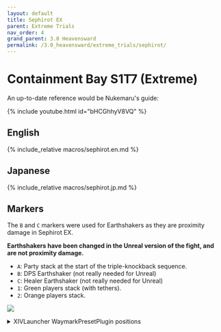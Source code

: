 ```yaml
---
layout: default
title: Sephirot EX
parent: Extreme Trials
nav_order: 4
grand_parent: 3.0 Heavensward
permalink: /3.0_heavensward/extreme_trials/sephirot/
---
```


# Containment Bay S1T7 (Extreme)

An up-to-date reference would be Nukemaru's guide:

{% include youtube.html id="bHCGhhyV8VQ" %}

## English

{% include_relative macros/sephirot.en.md %}

## Japanese

{% include_relative macros/sephirot.jp.md %}

## Markers

The `B` and `C` markers were used for Earthshakers as they are proximity damage in Sephirot EX.

**Earthshakers have been changed in the Unreal version of the fight, and are not proximity damage.**

* `A`: Party stack at the start of the triple-knockback sequence.
* `B`: DPS Earthshaker (not really needed for Unreal)
* `C`: Healer Earthshaker (not really needed for Unreal)
* `1`: Green players stack (with tethers).
* `2`: Orange players stack.

![]({{site.baseurl}}/images/3.0_heavensward/sephirot/markers.jpg)
<details markdown=block>
<summary>XIVLauncher WaymarkPresetPlugin positions</summary>

```json
{
  "Name":"Sephirot EX",
  "MapID":135,
  "A":{"X":0.0,"Y":0.074,"Z":-9.75,"ID":0,"Active":true},
  "B":{"X":16.0,"Y":0.052,"Z":9.0,"ID":1,"Active":true},
  "C":{"X":-16.0,"Y":0.052,"Z":9.0,"ID":2,"Active":true},
  "D":{"X":0.0,"Y":0.0,"Z":0.0,"ID":3,"Active":false},
  "One":{"X":-5.35,"Y":0.052,"Z":-17.5,"ID":4,"Active":true},
  "Two":{"X":5.35,"Y":0.052,"Z":-17.5,"ID":5,"Active":true},
  "Three":{"X":0.0,"Y":0.0,"Z":0.0,"ID":6,"Active":false},
  "Four":{"X":0.0,"Y":0.0,"Z":0.0,"ID":7,"Active":false}
}
```

</details>

<script data-goatcounter="https://tuufless.goatcounter.com/count"
        async src="//gc.zgo.at/count.js"></script>

